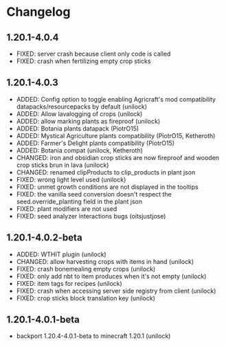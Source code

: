 # Changelog

## 1.20.1-4.0.4

- FIXED: server crash because client only code is called
- FIXED: crash when fertilizing empty crop sticks

## 1.20.1-4.0.3

- ADDED: Config option to toggle enabling Agricraft's mod compatibility datapacks/resourcepacks by default (unilock)
- ADDED: Allow lavalogging of crops (unilock)
- ADDED: allow marking plants as fireproof (unilock)
- ADDED: Botania plants datapack (PiotrO15)
- ADDED: Mystical Agriculture plants compatibility (PiotrO15, Ketheroth)
- ADDED: Farmer's Delight plants compatibility (PiotrO15)
- ADDED: Botania compat (unilock, Ketheroth)
- CHANGED: iron and obsidian crop sticks are now fireproof and wooden crop sticks brun in lava (unilock)
- CHANGED: renamed clipProducts to clip_products in plant json
- FIXED: wrong light level used (unilock)
- FIXED: unmet growth conditions are not displayed in the tooltips
- FIXED: the vanilla seed conversion doesn't respect the seed.override_planting field in the plant json
- FIXED: plant modifiers are not used
- FIXED: seed analyzer interactions bugs (oitsjustjose)

## 1.20.1-4.0.2-beta

- ADDED: WTHIT plugin (unilock)
- CHANGED: allow harvesting crops with items in hand (unilock)
- FIXED: crash bonemealing empty crops (unilock)
- FIXED: only add nbt to item produces when it's not empty (unilock)
- FIXED: item tags for recipes (unilock)
- FIXED: crash when accessing server side registry from client (unilock)
- FIXED: crop sticks block translation key (unilock)

## 1.20.1-4.0.1-beta

- backport 1.20.4-4.0.1-beta to minecraft 1.20.1 (unilock)

